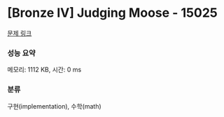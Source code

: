 # [Bronze IV] Judging Moose - 15025 

[문제 링크](https://www.acmicpc.net/problem/15025) 

### 성능 요약

메모리: 1112 KB, 시간: 0 ms

### 분류

구현(implementation), 수학(math)

